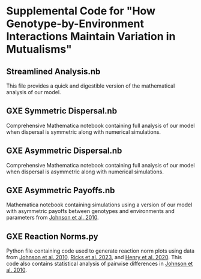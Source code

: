 # Supplemental Code for "How Genotype-by-Environment Interactions Maintain Variation in Mutualisms" 

## Streamlined Analysis.nb
This file provides a quick and digestible version of the mathematical analysis of our model. 

## GXE Symmetric Dispersal.nb
Comprehensive Mathematica notebook containing full analysis of our model when dispersal is symmetric along with numerical simulations. 


## GXE Asymmetric Dispersal.nb
Comprehensive Mathematica notebook containing full analysis of our model when dispersal is asymmetric along with numerical simulations. 

## GXE Asymmetric Payoffs.nb
Mathematica notebook containing simulations using a version of our model with asymmetric payoffs between genotypes and environments and parameters from [Johnson et al. 2010](https://www.pnas.org/doi/10.1073/pnas.0906710107). 

## GXE Reaction Norms.py
Python file containing code used to generate reaction norm plots using data from [Johnson et al. 2010](https://www.pnas.org/doi/10.1073/pnas.0906710107), [Ricks et al. 2023](https://www.journals.uchicago.edu/doi/full/10.1086/725393), and [Henry et al. 2020](https://www.biorxiv.org/content/10.1101/2020.09.21.306779v4). This code also contains statistical analysis of pairwise differences in [Johnson et al. 2010](https://www.pnas.org/doi/10.1073/pnas.0906710107). 
